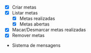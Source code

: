 - [x] Criar metas
- [x] Listar metas
    - [x] Metas realizadas
    - [x] Metas abertas
- [x] Macar/Desmarcar metas realizadas
- [x] Remover metas
- Sistema de mensagens